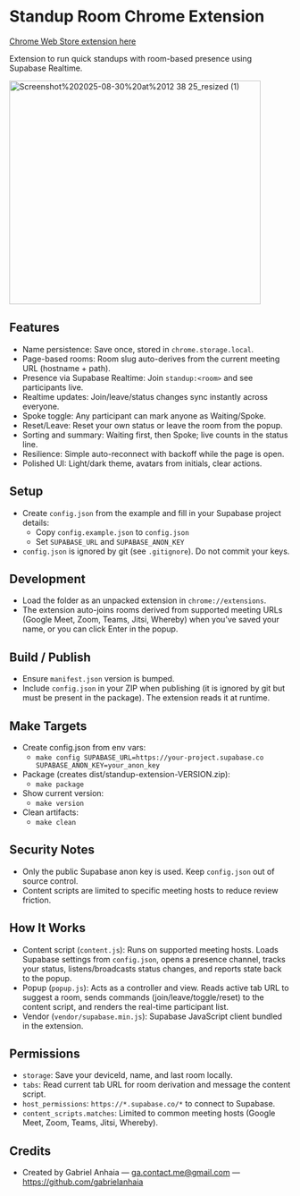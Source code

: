 Standup Room Chrome Extension
=============================

[Chrome Web Store extension here](https://chromewebstore.google.com/detail/iebkaopahcnhndaoganampgoaidglbhg?utm_source=item-share-cb)

Extension to run quick standups with room-based presence using Supabase Realtime.

<img width="450" height="400" alt="Screenshot%202025-08-30%20at%2012 38 25_resized (1)" src="https://github.com/user-attachments/assets/6ac4490a-ed92-4919-9749-bbf43efb645a" />

Features
--------
- Name persistence: Save once, stored in `chrome.storage.local`.
- Page-based rooms: Room slug auto-derives from the current meeting URL (hostname + path).
- Presence via Supabase Realtime: Join `standup:<room>` and see participants live.
- Realtime updates: Join/leave/status changes sync instantly across everyone.
- Spoke toggle: Any participant can mark anyone as Waiting/Spoke.
- Reset/Leave: Reset your own status or leave the room from the popup.
- Sorting and summary: Waiting first, then Spoke; live counts in the status line.
- Resilience: Simple auto-reconnect with backoff while the page is open.
- Polished UI: Light/dark theme, avatars from initials, clear actions.

Setup
-----
- Create `config.json` from the example and fill in your Supabase project details:
  - Copy `config.example.json` to `config.json`
  - Set `SUPABASE_URL` and `SUPABASE_ANON_KEY`
- `config.json` is ignored by git (see `.gitignore`). Do not commit your keys.

Development
-----------
- Load the folder as an unpacked extension in `chrome://extensions`.
- The extension auto-joins rooms derived from supported meeting URLs (Google Meet, Zoom, Teams, Jitsi, Whereby) when you’ve saved your name, or you can click Enter in the popup.

Build / Publish
---------------
- Ensure `manifest.json` version is bumped.
- Include `config.json` in your ZIP when publishing (it is ignored by git but must be present in the package). The extension reads it at runtime.

Make Targets
------------
- Create config.json from env vars:
  - `make config SUPABASE_URL=https://your-project.supabase.co SUPABASE_ANON_KEY=your_anon_key`
- Package (creates dist/standup-extension-VERSION.zip):
  - `make package`
- Show current version:
  - `make version`
- Clean artifacts:
  - `make clean`

Security Notes
--------------
- Only the public Supabase anon key is used. Keep `config.json` out of source control.
- Content scripts are limited to specific meeting hosts to reduce review friction.

How It Works
------------
- Content script (`content.js`): Runs on supported meeting hosts. Loads Supabase settings from `config.json`, opens a presence channel, tracks your status, listens/broadcasts status changes, and reports state back to the popup.
- Popup (`popup.js`): Acts as a controller and view. Reads active tab URL to suggest a room, sends commands (join/leave/toggle/reset) to the content script, and renders the real-time participant list.
- Vendor (`vendor/supabase.min.js`): Supabase JavaScript client bundled in the extension.

Permissions
-----------
- `storage`: Save your deviceId, name, and last room locally.
- `tabs`: Read current tab URL for room derivation and message the content script.
- `host_permissions`: `https://*.supabase.co/*` to connect to Supabase.
- `content_scripts.matches`: Limited to common meeting hosts (Google Meet, Zoom, Teams, Jitsi, Whereby).

Credits
-------
- Created by Gabriel Anhaia — ga.contact.me@gmail.com — https://github.com/gabrielanhaia
